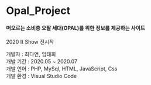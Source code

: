 # Opal_Project
#### 떠오르는 소비층 오팔 세대(OPAL)를 위한 정보를 제공하는 사이트
2020 It Show 전시작

개발자 : 최다연, 임태희 <br/>
개발 기간 : 2020.05 ~ 2020.07 <br/>
개발 언어 : PHP, MySql, HTML, JavaScript, Css <br/>
개발 환경 : Visual Studio Code
